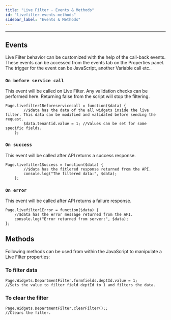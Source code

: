 ```yaml
---
title: "Live Filter - Events & Methods"
id: "livefilter-events-methods"
sidebar_label: "Events & Methods"
---
```

---

## Events

Live Filter behavior can be customized with the help of the call-back events. These events can be accessed from the events tab on the Properties panel. The trigger for the event can be JavaScript, another Variable call etc..

### `On before service call` 

This event will be called on Live Filter. Any validation checks can be performed here. Returning false from the script will stop the filtering. 

```
Page.livefilter1Beforeservicecall = function($data) {
        //$data has the data of the all widgets inside the live filter. This data can be modified and validated before sending the request.
        $data.tenantid.value = 1; //Values can be set for some specific fields.
    };
```


### `On success`

This event will be called after API returns a success response. 

```
Page.livefilter1Success = function($data) {
        //$data has the fitlered response returned from the API.
        console.log("The filtered data:", $data);
    };
```

### `On error`
This event will be called after API returns a failure response. 
```
Page.livefilter1Error = function($data) {
    //$data has the error message returned from the API.
    console.log("Error returned from server:", $data);
};
```


## Methods

Following methods can be used from within the JavaScript to manipulate a Live Filter properties:

### To filter data
```
Page.Widgets.DepartmentFilter.formfields.deptId.value = 1; 
//Sets the value to filter field deptId to 1 and filters the data.
```
    
### To clear the filter
```   
Page.Widgets.DepartmentFilter.clearFilter();; 
//Clears the filter.
```
    
     
